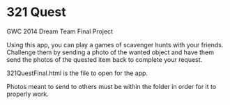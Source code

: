 # 321 Quest
GWC 2014 Dream Team Final Project

Using this app, you can play a games of scavenger hunts with your friends. Challenge them by sending a photo of the wanted object and have them send the photos of the quested item back to complete your request. 

321QuestFinal.html is the file to open for the app. 

Photos meant to send to others must be within the folder in order for it to properly work. 
